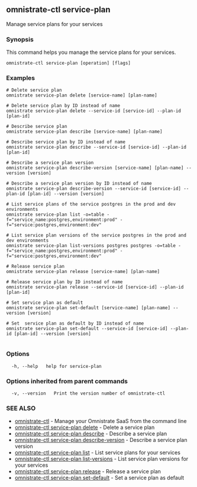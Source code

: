 ## omnistrate-ctl service-plan

Manage service plans for your services

### Synopsis

This command helps you manage the service plans for your services.

```
omnistrate-ctl service-plan [operation] [flags]
```

### Examples

```
# Delete service plan
omnistrate service-plan delete [service-name] [plan-name]

# Delete service plan by ID instead of name
omnistrate service-plan delete --service-id [service-id] --plan-id [plan-id]

# Describe service plan
omnistrate service-plan describe [service-name] [plan-name]

# Describe service plan by ID instead of name
omnistrate service-plan describe --service-id [service-id] --plan-id [plan-id]

# Describe a service plan version
omnistrate service-plan describe-version [service-name] [plan-name] --version [version]

# Describe a service plan version by ID instead of name
omnistrate service-plan describe-version --service-id [service-id] --plan-id [plan-id] --version [version]

# List service plans of the service postgres in the prod and dev environments
omnistrate service-plan list -o=table -f="service_name:postgres,environment:prod" -f="service:postgres,environment:dev"

# List service plan versions of the service postgres in the prod and dev environments
omnistrate service-plan list-versions postgres postgres -o=table -f="service_name:postgres,environment:prod" -f="service:postgres,environment:dev"

# Release service plan
omnistrate service-plan release [service-name] [plan-name]

# Release service plan by ID instead of name
omnistrate service-plan release --service-id [service-id] --plan-id [plan-id]

# Set service plan as default
omnistrate service-plan set-default [service-name] [plan-name] --version [version]

# Set  service plan as default by ID instead of name
omnistrate service-plan set-default --service-id [service-id] --plan-id [plan-id] --version [version]


```

### Options

```
  -h, --help   help for service-plan
```

### Options inherited from parent commands

```
  -v, --version   Print the version number of omnistrate-ctl
```

### SEE ALSO

* [omnistrate-ctl](omnistrate-ctl.md)	 - Manage your Omnistrate SaaS from the command line
* [omnistrate-ctl service-plan delete](omnistrate-ctl_service-plan_delete.md)	 - Delete a service plan
* [omnistrate-ctl service-plan describe](omnistrate-ctl_service-plan_describe.md)	 - Describe a service plan
* [omnistrate-ctl service-plan describe-version](omnistrate-ctl_service-plan_describe-version.md)	 - Describe a service plan version
* [omnistrate-ctl service-plan list](omnistrate-ctl_service-plan_list.md)	 - List service plans for your services
* [omnistrate-ctl service-plan list-versions](omnistrate-ctl_service-plan_list-versions.md)	 - List service plan versions for your services
* [omnistrate-ctl service-plan release](omnistrate-ctl_service-plan_release.md)	 - Release a service plan
* [omnistrate-ctl service-plan set-default](omnistrate-ctl_service-plan_set-default.md)	 - Set a service plan as default

